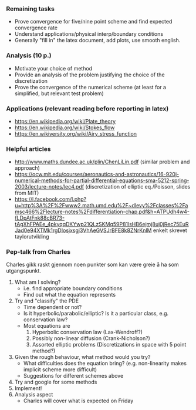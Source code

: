 ### Remaining tasks
* Prove convergence for five/nine point scheme and find expected convergence rate
* Understand applications/physical interp/boundary conditions
* Generally "fill in" the latex document, add plots, use smooth english.

### Analysis (10 p.)
* Motivate your choice of method
* Provide an analysis of the problem justifying the choice of the discretization
* Prove the convergence of the numerical scheme (at least for a simplified, but relevant test problem)
 
### Applications (relevant reading before reporting in latex)
* https://en.wikipedia.org/wiki/Plate_theory 
* https://en.wikipedia.org/wiki/Stokes_flow
* https://en.wikiversity.org/wiki/Airy_stress_function

### Helpful articles
* http://www.maths.dundee.ac.uk/plin/ChenLiLin.pdf (similar problem and approach)
* https://ocw.mit.edu/courses/aeronautics-and-astronautics/16-920j-numerical-methods-for-partial-differential-equations-sma-5212-spring-2003/lecture-notes/lec4.pdf (discretization of elliptic eq./Poisson, slides from MIT)
* https://l.facebook.com/l.php?u=http%3A%2F%2Fwww2.math.umd.edu%2F~dlevy%2Fclasses%2Famsc466%2Flecture-notes%2Fdifferentiation-chap.pdf&h=ATPUdh4w4-fLDpAtFnk88cBR73-tAgXhFPAEe_4pkyqqDKYwp21QLzSKMq59P81lsHB6ejmj8uj0jRec75EuRJad0e94XTMk1rgDIosjxsgj3VhAeGVSJrBFE8k8ZNrKnlM enkelt skrevet taylorutvikling


### Pep-talk from Charles
Charles gikk raskt gjennom noen punkter som kan være greie å ha som utgangspunkt.
1. What am I solving?
    * i.e. find appropriate boundary conditions
    * Find out what the equation represents
1. Try and "classify" the PDE
    * Time dependent or not?
    * Is it hyperbolic/parabolic/elliptic? Is it a particular class, e.g. conservation law?
    * Most equations are
        1. Hyperbolic conservation law (Lax-Wendroff?)
        1. Possibly non-linear diffusion (Crank-Nicholson?)
        1. Assorted elliptic problems (Discretizations in space with 5 point method?)
1. Given the rough behaviour, what method would you try?
    * What difficulties does the equation bring? (e.g. non-linearity makes implicit scheme more difficult)
    * Suggestions for different schemes above
1. Try and google for some methods
1. Implement!
1. Analysis aspect
    * Charles will cover what is expected on Friday
